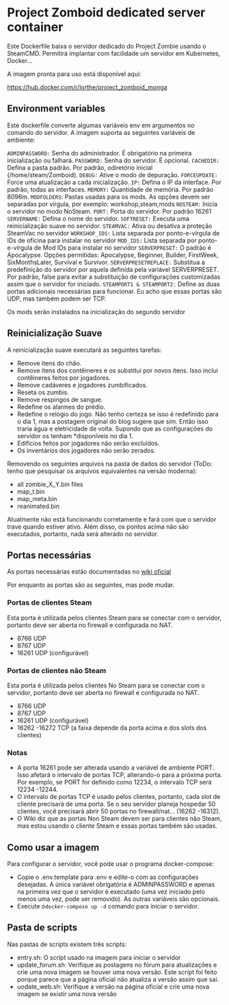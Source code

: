 # Project Zomboid dedicated server container

Este Dockerfile baixa o servidor dedicado do Project Zombie usando o SteamCMD. Permitirá implantar com facilidade um servidor em Kubernetes, Docker...

A imagem pronta para uso está disponível aqui:

https://hub.docker.com/r/lorthe/project_zomboid_monga

## Environment variables

Este dockerfile converte algumas variáveis ​​env em argumentos no comando do servidor. A imagem suporta as seguintes variáveis ​​de ambiente:

```ADMINPASSWORD:``` Senha do administrador. É obrigatório na primeira inicialização ou falhará.
```PASSWORD:``` Senha do servidor. É opcional.
```CACHEDIR:``` Defina a pasta padrão. Por padrão, odiretório inicial (/home/steam/Zomboid).
```DEBUG:``` Ative o modo de depuração.
```FORCEUPDATE:``` Force uma atualização a cada inicialização.
```IP:``` Defina o IP da interface. Por padrão, todas as interfaces.
```MEMORY:``` Quantidade de memória. Por padrão 8096m.
```MODFOLDERS```: Pastas usadas para os mods. As opções devem ser separadas por vírgula, por exemplo: workshop,steam,mods
```NOSTEAM:``` Inicia o servidor no modo NoSteam.
```PORT:``` Porta do servidor. Por padrão 16261
```SERVERNAME:``` Defina o nome do servidor.
```SOFTRESET:``` Executa uma reinicialização suave no servidor.
```STEAMVAC:``` Ativa ou desativa a proteção SteamVac no servidor
```WORKSHOP_IDS:``` Lista separada por ponto-e-vírgula de IDs de oficina para instalar no servidor
```MOD_IDS:``` Lista separada por ponto-e-vírgula de Mod IDs para instalar no servidor
```SERVERPRESET:``` O padrão é Apocalypse. Opções permitidas: Apocalypse, Beginner, Builder, FirstWeek, SixMonthsLater, Survival e Survivor.
`SERVERPRESETREPLACE:` Substitua a predefinição do servidor por aquela definida pela variável SERVERPRESET. Por padrão, false para evitar a substituição de configurações customizadas assim que o servidor for iniciado.
`STEAMPORT1 & STEAMPORT2:` Define as duas portas adicionais necessárias para funcionar. Eu acho que essas portas são UDP, mas também podem ser TCP.

Os mods serão instalados na inicialização do segundo servidor
## Reinicialização Suave

A reinicialização suave executará as seguintes tarefas:

* Remove itens do chão.
* Remove itens dos contêineres e os substitui por novos itens. Isso inclui contêineres feitos por jogadores.
* Remove cadáveres e jogadores zumbificados.
* Reseta os zumbis.
* Remove respingos de sangue.
* Redefine os alarmes do prédio.
* Redefine o relógio do jogo. Não tenho certeza se isso é redefinido para o dia 1, mas a postagem original do blog sugere que sim. Então isso traria água e eletricidade de volta. Supondo que as configurações do servidor os tenham *disponíveis no dia 1.
* Edifícios feitos por jogadores não serão excluídos.
* Os inventários dos jogadores não serão zerados.

Removendo os seguintes arquivos na pasta de dados do servidor (ToDo: tenho que pesquisar os arquivos equivalentes na versão moderna):
* all zombie_X_Y.bin files
* map_t.bin
* map_meta.bin
* reanimated.bin

Atualmente não está funcionando corretamente e fará com que o servidor trave quando estiver ativo. Além disso, os pontos acima não são executados, portanto, nada será alterado no servidor.

## Portas necessárias

As portas necessárias estão documentadas no [wiki oficial](https://pzwiki.net/wiki/Dedicated_Server#Forwarding_Required_Ports)

Por enquanto as portas são as seguintes, mas pode mudar.

### Portas de clientes Steam

Esta porta é utilizada pelos clientes Steam para se conectar com o servidor, portanto deve ser aberta no firewall e configurada no NAT.

* 8766 UDP
* 8767 UDP
* 16261 UDP (configurável)

### Portas de clientes não Steam

Esta porta é utilizada pelos clientes No Steam para se conectar com o servidor, portanto deve ser aberta no firewall e configurada no NAT.

* 8766 UDP
* 8767 UDP
* 16261 UDP (configurável)
* 16262 -16272 TCP (a faixa depende da porta acima e dos slots dos clientes)

### Notas

* A porta 16261 pode ser alterada usando a variável de ambiente PORT. Isso afetará o intervalo de portas TCP, alterando-o para a próxima porta. Por exemplo, se PORT for definido como 12234, o intervalo TCP será 12234 -12244.
* O intervalo de portas TCP é usado pelos clientes, portanto, cada slot de cliente precisará de uma porta. Se o seu servidor planeja hospedar 50 clientes, você precisará abrir 50 portas no firewall/nat... (16262 -16312).
* O Wiki diz que as portas Non Steam devem ser para clientes não Steam, mas estou usando o cliente Steam e essas portas também são usadas.

## Como usar a imagem

Para configurar o servidor, você pode usar o programa docker-compose:

* Copie o .env.template para .env e edite-o com as configurações desejadas. A única variável obrigatória é ADMINPASSWORD e apenas na primeira vez que o servidor é executado (uma vez iniciado pelo menos uma vez, pode ser removido). As outras variáveis ​​são opcionais.
* Execute o`docker-compose up -d` comando para iniciar o servidor.

## Pasta de scripts

Nas pastas de scripts existem três scripts:

* entry.sh: O script usado na imagem para iniciar o servidor
* update_forum.sh: Verifique as postagens no fórum para atualizações e crie uma nova imagem se houver uma nova versão. Este script foi feito porque parece que a página oficial não atualiza a versão assim que sai.
* uodate_web.sh: Verifique a versão na página oficial e crie uma nova imagem se existir uma nova versão


